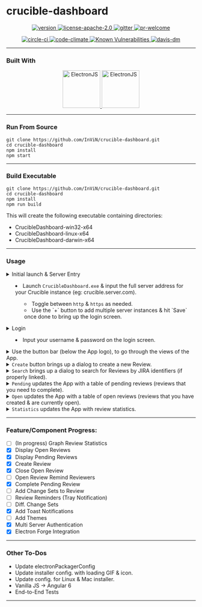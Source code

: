 # crucible-dashboard

<p align="center">
 <a href="https://raw.githubusercontent.com/InViN/crucible-dashboard/master/package.json">
  <img src="https://badge.fury.io/gh/InViN%2Fcrucible-dashboard.svg" alt="version" />
 </a>
 <a href="https://opensource.org/licenses/Apache-2.0">
  <img src="https://img.shields.io/badge/License-Apache%202.0-blue.svg" alt="license-apache-2.0" />
 </a>
 <a href="https://gitter.im/crucible-dashboard">
  <img src="https://badges.gitter.im/Join%20Chat.svg" alt="gitter" />
 </a>
 <a href="https://github.com/InViN/crucible-dashboard/pulls">
  <img src="https://img.shields.io/badge/PRs-welcome-brightgreen.svg" alt="pr-welcome" />
 </a>
</p>
<p align="center">
 <a href="https://circleci.com/gh/InViN/crucible-dashboard">
  <img src="https://circleci.com/gh/InViN/crucible-dashboard.svg?style=shield" alt="circle-ci" />
 </a>
 <a href="https://codeclimate.com/github/InViN/crucible-dashboard/maintainability">
  <img src="https://api.codeclimate.com/v1/badges/a0494913c00643a957e4/maintainability" alt="code-climate"/>
 </a>
 <a href="https://snyk.io/test/github/InViN/crucible-dashboard">
  <img src="https://snyk.io/test/github/InViN/crucible-dashboard/badge.svg" alt="Known Vulnerabilities" data-canonical-src="https://snyk.io/test/github/InViN/crucible-dashboard" style="max-width:100%;" />
 </a>
 <a href="https://david-dm.org/InViN/crucible-dashboard">
  <img src="https://david-dm.org/InViN/crucible-dashboard.svg" alt="davis-dm" />
 </a>
</p>

---

### Built With

<p align="center">
 <a href="https://electronjs.org/">
  <img src="https://raw.githubusercontent.com/InViN/crucible-dashboard/master/resources/logo/electron-logo.svg?sanitize=true" alt="ElectronJS" height="100" width="100" />
 </a>
 <a href="https://getbootstrap.com/">
  <img src="https://raw.githubusercontent.com/InViN/crucible-dashboard/master/resources/logo/bootstrap-logo.svg?sanitize=true" alt="ElectronJS" height="100" width="100" />
 </a>
</p>

---

### Run From Source
```
git clone https://github.com/InViN/crucible-dashboard.git
cd crucible-dashboard
npm install
npm start
```

---

### Build Executable
```
git clone https://github.com/InViN/crucible-dashboard.git
cd crucible-dashboard
npm install
npm run build
```
This will create the following executable containing directories:
 - CrucibleDashboard-win32-x64
 - CrucibleDashboard-linux-x64
 - CrucibleDashboard-darwin-x64

---

### Usage
 
<details>
  <summary>
    Initial launch & Server Entry
    <ul>
      <li>
        Launch <code>CrucibleDashboard.exe</code> & input the full server address for your Crucible instance (eg: crucible.server.com).
      </li>
      <ul>
        <li>
          Toggle between <code>http</code> & <code>https</code> as needed.
        </li>
        <li>
          Use the `+` button to add multiple server instances & hit `Save` once done to bring up the login screen.
        </li>
      </ul>
    </ul>
  </summary>
  <a href="#"><img src="https://imgur.com/nOmnfCz.gif" title="CrucibleDashboard" /></a>
</details>

<details>
  <summary>
    Login
    <ul>
      <li>
        Input your username & password on the login screen.
      </li>
    </ul>
  </summary>
  <a href="#"><img src="https://imgur.com/Q8Gb8op.gif" title="CrucibleDashboard" /></a>
</details>

<details>
  <summary>
    Use the button bar (below the App logo), to go through the views of the App.
  </summary>
  <a href="#"><img src="https://i.imgur.com/FsAOcFE.png" title="CrucibleDashboard" /></a>
</details>

<details>
  <summary>
    <code>Create</code> button brings up a dialog to create a new Review.
  </summary>
  <a href="#"><img src="https://imgur.com/Szcg81J.gif" title="CrucibleDashboard" /></a>
</details>

<details>
  <summary>
    <code>Search</code> brings up a dialog to search for Reviews by JIRA identifiers (if properly linked).
  </summary>
</details>

<details>
  <summary>
    <code>Pending</code> updates the App with a table of pending reviews (reviews that you need to complete).
  </summary>
  <a href="#"><img src="https://imgur.com/9q10ke8.gif" title="CrucibleDashboard" /></a>
</details>

<details>
  <summary>
    <code>Open</code> updates the App with a table of open reviews (reviews that you have created & are currently open).
  </summary>
</details>

<details>
  <summary>
    <code>Statistics</code> updates the App with review statistics.
  </summary>
  <a href="#"><img src="https://imgur.com/MUL3k7G.gif" title="CrucibleDashboard" /></a>
</details>

---

### Feature/Component Progress:

- [ ] (In progress) Graph Review Statistics
- [x] Display Open Reviews
- [x] Display Pending Reviews
- [x] Create Review
- [x] Close Open Review
- [ ] Open Review Remind Reviewers
- [x] Complete Pending Review
- [ ] Add Change Sets to Review
- [ ] Review Reminders (Tray Notification)
- [ ] Diff. Change Sets
- [x] Add Toast Notifications
- [ ] Add Themes
- [x] Multi Server Authentication
- [x] Electron Forge Integration
 
---

### Other To-Dos

 - Update electronPackagerConfig
 - Update installer config. with loading GIF & icon.
 - Update config. for Linux & Mac installer.
 - Vanilla JS -> Angular 6
 - End-to-End Tests

---
